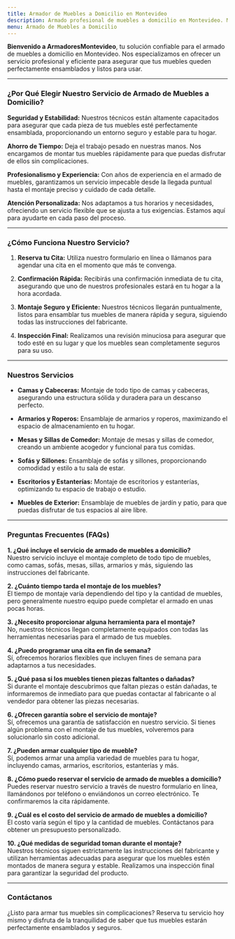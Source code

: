 ```yaml
---
title: Armador de Muebles a Domicilio en Montevideo
description: Armado profesional de muebles a domicilio en Montevideo. Montaje seguro y eficiente. Reserva tu cita hoy y disfruta de tus muebles perfectamente ensamblados.
menu: Armado de Muebles a Domicilio
---
```


**Bienvenido a ArmadoresMontevideo**, tu solución confiable para el armado de muebles a domicilio en Montevideo. Nos especializamos en ofrecer un servicio profesional y eficiente para asegurar que tus muebles queden perfectamente ensamblados y listos para usar.

---

### ¿Por Qué Elegir Nuestro Servicio de Armado de Muebles a Domicilio?

**Seguridad y Estabilidad:**
Nuestros técnicos están altamente capacitados para asegurar que cada pieza de tus muebles esté perfectamente ensamblada, proporcionando un entorno seguro y estable para tu hogar.

**Ahorro de Tiempo:**
Deja el trabajo pesado en nuestras manos. Nos encargamos de montar tus muebles rápidamente para que puedas disfrutar de ellos sin complicaciones.

**Profesionalismo y Experiencia:**
Con años de experiencia en el armado de muebles, garantizamos un servicio impecable desde la llegada puntual hasta el montaje preciso y cuidado de cada detalle.

**Atención Personalizada:**
Nos adaptamos a tus horarios y necesidades, ofreciendo un servicio flexible que se ajusta a tus exigencias. Estamos aquí para ayudarte en cada paso del proceso.

---

### ¿Cómo Funciona Nuestro Servicio?

1. **Reserva tu Cita:**
   Utiliza nuestro formulario en línea o llámanos para agendar una cita en el momento que más te convenga.

2. **Confirmación Rápida:**
   Recibirás una confirmación inmediata de tu cita, asegurando que uno de nuestros profesionales estará en tu hogar a la hora acordada.

3. **Montaje Seguro y Eficiente:**
   Nuestros técnicos llegarán puntualmente, listos para ensamblar tus muebles de manera rápida y segura, siguiendo todas las instrucciones del fabricante.

4. **Inspección Final:**
   Realizamos una revisión minuciosa para asegurar que todo esté en su lugar y que los muebles sean completamente seguros para su uso.

---

### Nuestros Servicios

- **Camas y Cabeceras:**
  Montaje de todo tipo de camas y cabeceras, asegurando una estructura sólida y duradera para un descanso perfecto.

- **Armarios y Roperos:**
  Ensamblaje de armarios y roperos, maximizando el espacio de almacenamiento en tu hogar.

- **Mesas y Sillas de Comedor:**
  Montaje de mesas y sillas de comedor, creando un ambiente acogedor y funcional para tus comidas.

- **Sofás y Sillones:**
  Ensamblaje de sofás y sillones, proporcionando comodidad y estilo a tu sala de estar.

- **Escritorios y Estanterías:**
  Montaje de escritorios y estanterías, optimizando tu espacio de trabajo o estudio.

- **Muebles de Exterior:**
  Ensamblaje de muebles de jardín y patio, para que puedas disfrutar de tus espacios al aire libre.

---

### Preguntas Frecuentes (FAQs)

**1. ¿Qué incluye el servicio de armado de muebles a domicilio?**  
Nuestro servicio incluye el montaje completo de todo tipo de muebles, como camas, sofás, mesas, sillas, armarios y más, siguiendo las instrucciones del fabricante.

**2. ¿Cuánto tiempo tarda el montaje de los muebles?**  
El tiempo de montaje varía dependiendo del tipo y la cantidad de muebles, pero generalmente nuestro equipo puede completar el armado en unas pocas horas.

**3. ¿Necesito proporcionar alguna herramienta para el montaje?**  
No, nuestros técnicos llegan completamente equipados con todas las herramientas necesarias para el armado de tus muebles.

**4. ¿Puedo programar una cita en fin de semana?**  
Sí, ofrecemos horarios flexibles que incluyen fines de semana para adaptarnos a tus necesidades.

**5. ¿Qué pasa si los muebles tienen piezas faltantes o dañadas?**  
Si durante el montaje descubrimos que faltan piezas o están dañadas, te informaremos de inmediato para que puedas contactar al fabricante o al vendedor para obtener las piezas necesarias.

**6. ¿Ofrecen garantía sobre el servicio de montaje?**  
Sí, ofrecemos una garantía de satisfacción en nuestro servicio. Si tienes algún problema con el montaje de tus muebles, volveremos para solucionarlo sin costo adicional.

**7. ¿Pueden armar cualquier tipo de mueble?**  
Sí, podemos armar una amplia variedad de muebles para tu hogar, incluyendo camas, armarios, escritorios, estanterías y más.

**8. ¿Cómo puedo reservar el servicio de armado de muebles a domicilio?**  
Puedes reservar nuestro servicio a través de nuestro formulario en línea, llamándonos por teléfono o enviándonos un correo electrónico. Te confirmaremos la cita rápidamente.

**9. ¿Cuál es el costo del servicio de armado de muebles a domicilio?**  
El costo varía según el tipo y la cantidad de muebles. Contáctanos para obtener un presupuesto personalizado.

**10. ¿Qué medidas de seguridad toman durante el montaje?**  
Nuestros técnicos siguen estrictamente las instrucciones del fabricante y utilizan herramientas adecuadas para asegurar que los muebles estén montados de manera segura y estable. Realizamos una inspección final para garantizar la seguridad del producto.

---

### Contáctanos

¿Listo para armar tus muebles sin complicaciones? Reserva tu servicio hoy mismo y disfruta de la tranquilidad de saber que tus muebles estarán perfectamente ensamblados y seguros.

